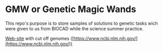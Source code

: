 # GMW or Genetic Magic Wands

This repo's purpose is to store samples of solutions to genetic tasks wich were given to us from BIOCAD while the science summer practice.


[Web-site](https://www.ncbi.nlm.nih.gov/) with cut off genomes ([https://www.ncbi.nlm.nih.gov/](https://www.ncbi.nlm.nih.gov/))
